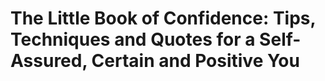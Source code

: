 # The Little Book of Confidence: Tips, Techniques and Quotes for a Self-Assured, Certain and Positive You

## 


